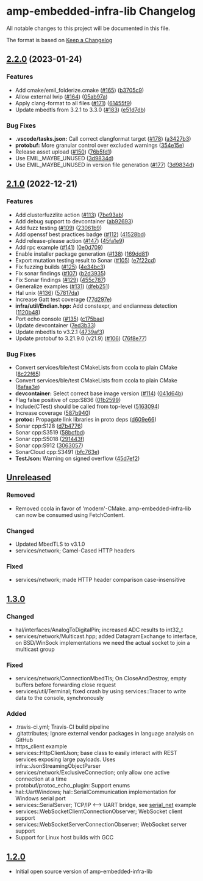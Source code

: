 <!-- markdownlint-disable MD024 -->

# amp-embedded-infra-lib Changelog

All notable changes to this project will be documented in this file.


The format is based on [Keep a Changelog](http://keepachangelog.com/en/1.0.0/)

## [2.2.0](https://github.com/philips-software/amp-embedded-infra-lib/compare/amp-embedded-infra-lib-v2.1.0...amp-embedded-infra-lib-v2.2.0) (2023-01-24)


### Features

* Add cmake/emil_folderize.cmake ([#165](https://github.com/philips-software/amp-embedded-infra-lib/issues/165)) ([b3705c9](https://github.com/philips-software/amp-embedded-infra-lib/commit/b3705c947648fa3f492af58cbbd136083f5f3cf0))
* Allow external lwip ([#164](https://github.com/philips-software/amp-embedded-infra-lib/issues/164)) ([05ab97a](https://github.com/philips-software/amp-embedded-infra-lib/commit/05ab97afd339828da10bb6bea225cf5a09327617))
* Apply clang-format to all files ([#171](https://github.com/philips-software/amp-embedded-infra-lib/issues/171)) ([61455f9](https://github.com/philips-software/amp-embedded-infra-lib/commit/61455f92e156ad557d8461aa8fdd86ede55a0726))
* Update mbedtls from 3.2.1 to 3.3.0 ([#183](https://github.com/philips-software/amp-embedded-infra-lib/issues/183)) ([e51d7db](https://github.com/philips-software/amp-embedded-infra-lib/commit/e51d7dbf63226b06959a5927722aa64074a1981b))


### Bug Fixes

* **.vscode/tasks.json:** Call correct clangformat target ([#178](https://github.com/philips-software/amp-embedded-infra-lib/issues/178)) ([a3427b3](https://github.com/philips-software/amp-embedded-infra-lib/commit/a3427b302c24354a267d0b1bec74f79b17ba3d2d))
* **protobuf:** More granular control over excluded warnings ([354e15e](https://github.com/philips-software/amp-embedded-infra-lib/commit/354e15e872674a64f69b8bf6556701cba3b33cfc))
* Release asset upload ([#150](https://github.com/philips-software/amp-embedded-infra-lib/issues/150)) ([76b5fd1](https://github.com/philips-software/amp-embedded-infra-lib/commit/76b5fd1cfd9f552abd14666f3c153c1116661c1d))
* Use EMIL_MAYBE_UNUSED ([3d9834d](https://github.com/philips-software/amp-embedded-infra-lib/commit/3d9834d0e334c9472e83b2468071db144488a744))
* Use EMIL_MAYBE_UNUSED in version file generation ([#177](https://github.com/philips-software/amp-embedded-infra-lib/issues/177)) ([3d9834d](https://github.com/philips-software/amp-embedded-infra-lib/commit/3d9834d0e334c9472e83b2468071db144488a744))

## [2.1.0](https://github.com/philips-software/amp-embedded-infra-lib/compare/amp-embedded-infra-lib-v2.0.0...amp-embedded-infra-lib-v2.1.0) (2022-12-21)


### Features

* Add clusterfuzzlite action ([#113](https://github.com/philips-software/amp-embedded-infra-lib/issues/113)) ([7be93ab](https://github.com/philips-software/amp-embedded-infra-lib/commit/7be93ab7efb3823d673c068f50cc3780a1aa4db5))
* Add debug support to devcontainer ([ab92693](https://github.com/philips-software/amp-embedded-infra-lib/commit/ab926932f7879c63cc91042e45965bc2e344b00e))
* Add fuzz testing ([#109](https://github.com/philips-software/amp-embedded-infra-lib/issues/109)) ([23061b9](https://github.com/philips-software/amp-embedded-infra-lib/commit/23061b9f0082f5a7851dad1a3c25cbfb32c68f9c))
* Add openssf best practices badge ([#112](https://github.com/philips-software/amp-embedded-infra-lib/issues/112)) ([41528bd](https://github.com/philips-software/amp-embedded-infra-lib/commit/41528bd06b01612ec33793ae49d4f17ed3d92808))
* Add release-please action ([#147](https://github.com/philips-software/amp-embedded-infra-lib/issues/147)) ([45fa1e9](https://github.com/philips-software/amp-embedded-infra-lib/commit/45fa1e9148a7aa2fe758410d48cd195e30e20335))
* Add rpc example ([#141](https://github.com/philips-software/amp-embedded-infra-lib/issues/141)) ([0e0d709](https://github.com/philips-software/amp-embedded-infra-lib/commit/0e0d709b7354c4050ea9bbfba95bf206f8f30450))
* Enable installer package generation ([#138](https://github.com/philips-software/amp-embedded-infra-lib/issues/138)) ([169dd81](https://github.com/philips-software/amp-embedded-infra-lib/commit/169dd81ac8623390b917606bcdae35990789c9d5))
* Export mutation testing result to Sonar ([#105](https://github.com/philips-software/amp-embedded-infra-lib/issues/105)) ([e7f22cd](https://github.com/philips-software/amp-embedded-infra-lib/commit/e7f22cd4e11c44bc981c5af26414d491d5e23f3f))
* Fix fuzzing builds ([#125](https://github.com/philips-software/amp-embedded-infra-lib/issues/125)) ([4e34bc3](https://github.com/philips-software/amp-embedded-infra-lib/commit/4e34bc3e4fcc3a6aedfa10914c912ec9f6555383))
* Fix sonar findings ([#107](https://github.com/philips-software/amp-embedded-infra-lib/issues/107)) ([b2d3935](https://github.com/philips-software/amp-embedded-infra-lib/commit/b2d3935a176c5bc48f09a60ac7237d6926be33b1))
* Fix Sonar findings ([#129](https://github.com/philips-software/amp-embedded-infra-lib/issues/129)) ([455c787](https://github.com/philips-software/amp-embedded-infra-lib/commit/455c787e2ba856d6264967b1af5231a0c6dd18be))
* Generalize examples ([#131](https://github.com/philips-software/amp-embedded-infra-lib/issues/131)) ([dfeb251](https://github.com/philips-software/amp-embedded-infra-lib/commit/dfeb251aba7350a8d6964af9e4b60c2ae175dbfa))
* Hal unix ([#136](https://github.com/philips-software/amp-embedded-infra-lib/issues/136)) ([57817da](https://github.com/philips-software/amp-embedded-infra-lib/commit/57817da690591a9ba31ace66f7e88d6ae2ab73a7))
* Increase Gatt test coverage ([77d297e](https://github.com/philips-software/amp-embedded-infra-lib/commit/77d297e11004b995eb0648a47b7b803da8c36f8c))
* **infra/util/Endian.hpp:** Add constexpr, and endianness detection ([1120b48](https://github.com/philips-software/amp-embedded-infra-lib/commit/1120b4815410bf855163cff7ccc2dc33f3fb2b79))
* Port echo console ([#135](https://github.com/philips-software/amp-embedded-infra-lib/issues/135)) ([c175bae](https://github.com/philips-software/amp-embedded-infra-lib/commit/c175bae6fec44c61039013ff494c6ddfcc740a37))
* Update devcontainer ([7ed3b33](https://github.com/philips-software/amp-embedded-infra-lib/commit/7ed3b33d1d5113004f8172f180b6828d44f8c24f))
* Update mbedtls to v3.2.1 ([4739af3](https://github.com/philips-software/amp-embedded-infra-lib/commit/4739af351fb2a71493608f895aca529bd40c2e98))
* Update protobuf to 3.21.9.0 (v21.9) ([#106](https://github.com/philips-software/amp-embedded-infra-lib/issues/106)) ([76f8e77](https://github.com/philips-software/amp-embedded-infra-lib/commit/76f8e775344923ce984588acd359e1dc33903d3b))


### Bug Fixes

* Convert services/ble/test CMakeLists from ccola to plain CMake ([8c22f65](https://github.com/philips-software/amp-embedded-infra-lib/commit/8c22f65d6d95de109bfa3a9ac12b0a0fffbdc0ec))
* Convert services/ble/test CMakeLists from ccola to plain CMake ([8afaa3e](https://github.com/philips-software/amp-embedded-infra-lib/commit/8afaa3e5357368d08c3ca292c845dbfa16bf05bc))
* **devcontainer:** Select correct base image version ([#114](https://github.com/philips-software/amp-embedded-infra-lib/issues/114)) ([041d64b](https://github.com/philips-software/amp-embedded-infra-lib/commit/041d64b00f5f35d8ff2c3550fe7b69f31adfe32a))
* Flag false positive of cpp:S836 ([01b2599](https://github.com/philips-software/amp-embedded-infra-lib/commit/01b2599075e8b5a1ee1c943260b62f4c7856deb5))
* Include(CTest) should be called from top-level ([5163094](https://github.com/philips-software/amp-embedded-infra-lib/commit/5163094409620dd6488c89e759e82f2533575035))
* Increase coverage ([587b940](https://github.com/philips-software/amp-embedded-infra-lib/commit/587b940b2722158b780623a17db7c9fc6c4feeb5))
* **protoc:** Propagate link libraries in proto deps ([d609e66](https://github.com/philips-software/amp-embedded-infra-lib/commit/d609e667faedb0c20639107b0bc565aca855c94a))
* Sonar cpp:S128 ([d7b4776](https://github.com/philips-software/amp-embedded-infra-lib/commit/d7b4776bf65140f29ff9d426fc92b1331df0d6c9))
* Sonar cpp:S3519 ([58bcfbd](https://github.com/philips-software/amp-embedded-infra-lib/commit/58bcfbd3380669647a1a62a31332fb28971fb1dd))
* Sonar cpp:S5018 ([291443f](https://github.com/philips-software/amp-embedded-infra-lib/commit/291443f743ce58607956cdf2fbab232792bc81ac))
* Sonar cpp:S912 ([3063057](https://github.com/philips-software/amp-embedded-infra-lib/commit/30630579ab98341fc4f3523fed77c398b89a696e))
* SonarCloud cpp:S3491 ([bfc763e](https://github.com/philips-software/amp-embedded-infra-lib/commit/bfc763e8ccc09b7556d4482901e94dff357fb2e1))
* **TestJson:** Warning on signed overflow ([45d7ef2](https://github.com/philips-software/amp-embedded-infra-lib/commit/45d7ef2a5d699e9ccb8ff0881fe67562ebafdcda))

## [Unreleased]

### Removed

- Removed ccola in favor of 'modern'-CMake. amp-embedded-infra-lib can now be consumed using FetchContent.

### Changed

- Updated MbedTLS to v3.1.0
- services/network; Camel-Cased HTTP headers

### Fixed

- services/network; made HTTP header comparison case-insensitive

## [1.3.0]

### Changed

- hal/interfaces/AnalogToDigitalPin; increased ADC results to int32_t
- services/network/Multicast.hpp; added DatagramExchange to interface, on BSD/WinSock implementations we need the actual socket to join a multicast group

### Fixed

- services/network/ConnectionMbedTls; On CloseAndDestroy, empty buffers before forwarding close request
- services/util/Terminal; fixed crash by using services::Tracer to write data to the console, synchronously

### Added

- .travis-ci.yml; Travis-CI build pipeline
- .gitattributes; Ignore external vendor packages in language analysis on GitHub
- https_client example
- services::HttpClientJson; base class to easily interact with REST services exposing large payloads. Uses infra::JsonStreamingObjectParser
- services/network/ExclusiveConnection; only allow one active connection at a time
- protobuf/protoc_echo_plugin: Support enums
- hal::UartWindows; hal::SerialCommunication implementation for Windows serial port
- services::SerialServer; TCP/IP <--> UART bridge, see [serial_net](examples/serial_net) example
- services::WebSocketClientConnectionObserver; WebSocket client support
- services::WebSocketServerConnectionObserver; WebSocket server support
- Support for Linux host builds with GCC

## [1.2.0]

- Initial open source version of amp-embedded-infra-lib

[Unreleased]: https://github.com/philips-software/amp-embedded-infra-lib/compare/v1.3.0...HEAD
[1.3.0]: https://github.com/philips-software/amp-embedded-infra-lib/compare/v1.2.0...v1.3.0
[1.2.0]: https://github.com/philips-software/amp-embedded-infra-lib/releases/tag/v1.2.0
